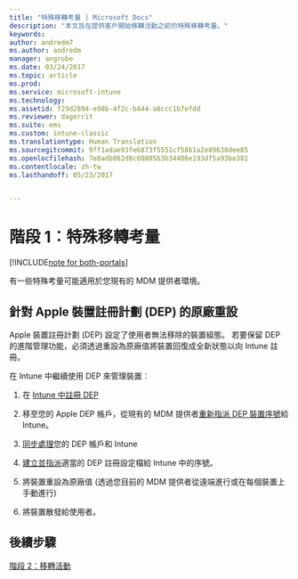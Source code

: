 ```yaml
---
title: "特殊移轉考量 | Microsoft Docs"
description: "本文旨在提供客戶開始移轉活動之前的特殊移轉考量。"
keywords: 
author: andredm7
ms.author: andredm
manager: angrobe
ms.date: 03/24/2017
ms.topic: article
ms.prod: 
ms.service: microsoft-intune
ms.technology: 
ms.assetid: f29d2894-e98b-4f2c-b444-a8ccc1b7efdd
ms.reviewer: dagerrit
ms.suite: ems
ms.custom: intune-classic
ms.translationtype: Human Translation
ms.sourcegitcommit: 9ff1adae93fe6873f5551cf58b1a2e89638dee85
ms.openlocfilehash: 7e0adb862d8c60805b3b34406e193df5a93be381
ms.contentlocale: zh-tw
ms.lasthandoff: 05/23/2017


---
```


# <a name="phase-1-special-migration-considerations"></a>階段 1︰特殊移轉考量

[!INCLUDE[note for both-portals](../includes/note-for-both-portals.md)]

有一些特殊考量可能適用於您現有的 MDM 提供者環境。

## <a name="factory-reset-for-apples-device-enrollment-program-dep"></a>針對 Apple 裝置註冊計劃 (DEP) 的原廠重設

Apple 裝置註冊計劃 (DEP) 設定了使用者無法移除的裝置組態。 若要保留 DEP 的進階管理功能，必須透過重設為原廠值將裝置回復成全新狀態以向 Intune 註冊。

在 Intune 中繼續使用 DEP 來管理裝置︰

1.  在 [Intune 中註冊 DEP](/intune-classic/deploy-use/ios-device-enrollment-program-in-microsoft-intune)

2.  移至您的 Apple DEP 帳戶，從現有的 MDM 提供者[重新指派 DEP 裝置序號](https://help.apple.com/deployment/business/#/tesf9562af26)給 Intune。

3.  [同步處理](/intune-classic/deploy-use/ios-device-enrollment-program-in-microsoft-intune)您的 DEP 帳戶和 Intune

4.  [建立並指派](/intune-classic/deploy-use/ios-device-enrollment-program-in-microsoft-intune)適當的 DEP 註冊設定檔給 Intune 中的序號。

5.  將裝置重設為原廠值 (透過您目前的 MDM 提供者從遠端進行或在每個裝置上手動進行)

6.  將裝置散發給使用者。

## <a name="next-steps"></a>後續步驟 

[階段 2：移轉活動](/intune-classic/plan-design/migration-phase2-migration-campaign)

